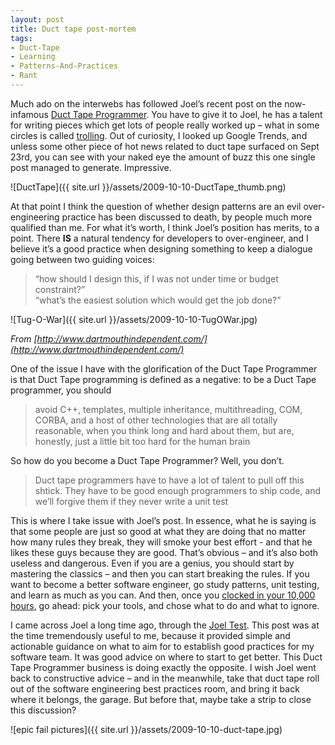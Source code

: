```yaml
---
layout: post
title: Duct tape post-mortem
tags:
- Duct-Tape
- Learning
- Patterns-And-Practices
- Rant
---
```


Much ado on the interwebs has followed Joel’s recent post on the now-infamous [Duct Tape Programmer](http://www.joelonsoftware.com/items/2009/09/23.html). You have to give it to Joel, he has a talent for writing pieces which get lots of people really worked up – what in some circles is called [trolling](http://www.urbandictionary.com/define.php?term=troll). Out of curiosity, I looked up Google Trends, and unless some other piece of hot news related to duct tape surfaced on Sept 23rd, you can see with your naked eye the amount of buzz this one single post managed to generate. Impressive.  

![DuctTape]({{ site.url }}/assets/2009-10-10-DuctTape_thumb.png)

<!--more-->

At that point I think the question of whether design patterns are an evil over-engineering practice has been discussed to death, by people much more qualified than me. For what it’s worth, I think Joel’s position has merits, to a point. There **IS** a natural tendency for developers to over-engineer, and I believe it’s a good practice when designing something to keep a dialogue going between two guiding voices:   

> “how should I design this, if I was not under time or budget constraint?”    
> “what’s the easiest solution which would get the job done?” 

![Tug-O-War]({{ site.url }}/assets/2009-10-10-TugOWar.jpg)

*From [http://www.dartmouthindependent.com/](http://www.dartmouthindependent.com/)*

One of the issue I have with the glorification of the Duct Tape Programmer is that Duct Tape programming is defined as a negative: to be a Duct Tape programmer, you should  

> avoid C++, templates, multiple inheritance, multithreading, COM, CORBA, and a host of other technologies that are all totally reasonable, when you think long and hard about them, but are, honestly, just a little bit too hard for the human brain 

So how do you become a Duct Tape Programmer? Well, you don’t.  

> Duct tape programmers have to have a lot of talent to pull off this shtick. They have to be good enough programmers to ship code, and we’ll forgive them if they never write a unit test

This is where I take issue with Joel’s post. In essence, what he is saying is that some people are just so good at what they are doing that no matter how many rules they break, they will smoke your best effort - and that he likes these guys because they are good. That’s obvious – and it’s also both useless and dangerous. Even if you are a genius, you should start by mastering the classics – and then you can start breaking the rules. If you want to become a better software engineer, go study patterns, unit testing, and learn as much as you can. And then, once you [clocked in your 10,000 hours](http://en.wikipedia.org/wiki/Outliers_(book)), go ahead: pick your tools, and chose what to do and what to ignore.  

I came across Joel a long time ago, through the [Joel Test](http://www.joelonsoftware.com/articles/fog0000000043.html). This post was at the time tremendously useful to me, because it provided simple and actionable guidance on what to aim for to establish good practices for my software team. It was good advice on where to start to get better. This Duct Tape Programmer business is doing exactly the opposite. I wish Joel went back to constructive advice – and in the meanwhile, take that duct tape roll out of the software engineering best practices room, and bring it back where it belongs, the garage. But before that, maybe take a strip to close this discussion?  

![epic fail pictures]({{ site.url }}/assets/2009-10-10-duct-tape.jpg)
